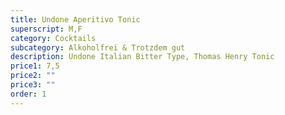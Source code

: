 ```yaml
---
title: Undone Aperitivo Tonic
superscript: M,F
category: Cocktails
subcategory: Alkoholfrei & Trotzdem gut
description: Undone Italian Bitter Type, Thomas Henry Tonic
price1: 7,5
price2: ""
price3: ""
order: 1
---
```

